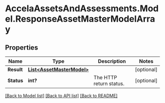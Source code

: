 # AccelaAssetsAndAssessments.Model.ResponseAssetMasterModelArray
## Properties

Name | Type | Description | Notes
------------ | ------------- | ------------- | -------------
**Result** | [**List&lt;AssetMasterModel&gt;**](AssetMasterModel.md) |  | [optional] 
**Status** | **int?** | The HTTP return status. | [optional] 

[[Back to Model list]](../README.md#documentation-for-models) [[Back to API list]](../README.md#documentation-for-api-endpoints) [[Back to README]](../README.md)

